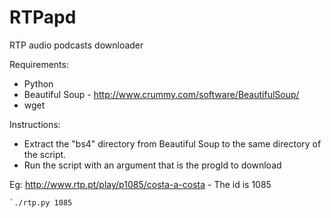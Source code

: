 RTPapd
======

RTP audio podcasts downloader

Requirements:
- Python
- Beautiful Soup - http://www.crummy.com/software/BeautifulSoup/
- wget

Instructions:
- Extract the "bs4" directory from Beautiful Soup to the same directory of the script.
- Run the script with an argument that is the progId to download

Eg: http://www.rtp.pt/play/p1085/costa-a-costa - The id is 1085
```
`./rtp.py 1085
```
